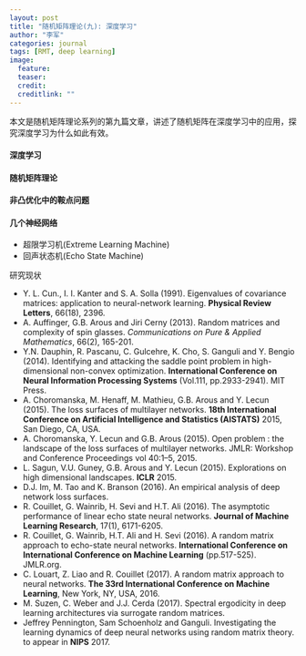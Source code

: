 ```yaml
---
layout: post
title: "随机矩阵理论(九): 深度学习"
author: "李军"
categories: journal
tags: [RMT, deep learning]
image:
  feature: 
  teaser: 
  credit: 
  creditlink: ""
---
```


本文是随机矩阵理论系列的第九篇文章，讲述了随机矩阵在深度学习中的应用，探究深度学习为什么如此有效。

#### 深度学习

#### 随机矩阵理论

#### 非凸优化中的鞍点问题

#### 几个神经网络

+ 超限学习机(Extreme Learning Machine)
+ 回声状态机(Echo State Machine)

研究现状

+ Y. L. Cun., I. I. Kanter and S. A. Solla (1991). Eigenvalues of covariance matrices: application to neural-network learning. **Physical Review Letters**, 66(18), 2396.
+ A. Auffinger, G.B. Arous and Jiri Cerny (2013). Random matrices and complexity of spin glasses. *Communications on Pure & Applied Mathematics*, 66(2), 165-201.
+ Y.N. Dauphin, R. Pascanu, C. Gulcehre, K. Cho, S. Ganguli and Y. Bengio (2014). Identifying and attacking the saddle point problem in high-dimensional non-convex optimization. **International Conference on Neural Information Processing Systems** (Vol.111, pp.2933-2941). MIT Press.
+ A. Choromanska, M. Henaff, M. Mathieu, G.B. Arous and Y. Lecun (2015). The loss surfaces of multilayer networks. **18th International Conference on Artificial Intelligence and Statistics (AISTATS)** 2015, San Diego, CA, USA.
+ A. Choromanska, Y. Lecun and G.B. Arous (2015). Open problem : the landscape of the loss surfaces of multilayer networks. JMLR: Workshop and Conference Proceedings vol 40:1–5, 2015.
+ L. Sagun, V.U. Guney, G.B. Arous and Y. Lecun (2015). Explorations on high dimensional landscapes. **ICLR** 2015.
+ D.J. Im, M. Tao and K. Branson (2016). An empirical analysis of deep network loss surfaces.
+ R. Couillet, G. Wainrib, H. Sevi and H.T. Ali (2016). The asymptotic performance of linear echo state neural networks. **Journal of Machine Learning Research**, 17(1), 6171-6205.
+ R. Couillet, G. Wainrib, H.T. Ali and H. Sevi (2016). A random matrix approach to echo-state neural networks. **International Conference on International Conference on Machine Learning** (pp.517-525). JMLR.org.
+ C. Louart, Z. Liao and R. Couillet (2017). A random matrix approach to neural networks. **The 33rd International Conference on Machine
  Learning**, New York, NY, USA, 2016.
+ M. Suzen, C. Weber and J.J. Cerda (2017). Spectral ergodicity in deep learning architectures via surrogate random matrices.
+ Jeffrey Pennington, Sam Schoenholz and Ganguli. Investigating the learning dynamics of deep neural networks using random matrix theory. to appear in **NIPS** 2017.